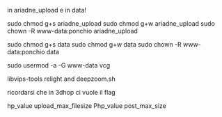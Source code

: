 in ariadne_upload e in data!

sudo chmod g+s ariadne_upload
sudo chmod g+w ariadne_upload
sudo chown -R www-data:ponchio ariadne_upload


sudo chmod g+s data
sudo chmod g+w data
sudo chown -R www-data:ponchio data


sudo usermod -a -G www-data vcg

libvips-tools
relight
and deepzoom.sh

ricordarsi che in 3dhop ci vuole il flag 

hp_value upload_max_filesize
Php_value post_max_size
